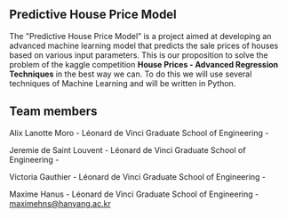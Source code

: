 ## Predictive House Price Model
The "Predictive House Price Model" is a project aimed at developing an advanced machine learning model that predicts the sale prices of houses based on various input parameters.
This is our proposition to solve the problem of the kaggle competition **House Prices - Advanced Regression Techniques** in the best way we can. To do this we will use several techniques of Machine Learning and will be written in Python.

## Team members

Alix Lanotte Moro - Léonard de Vinci Graduate School of Engineering - 

Jeremie de Saint Louvent - Léonard de Vinci Graduate School of Engineering - 

Victoria Gauthier - Léonard de Vinci Graduate School of Engineering - 

Maxime Hanus - Léonard de Vinci Graduate School of Engineering - maximehns@hanyang.ac.kr 

